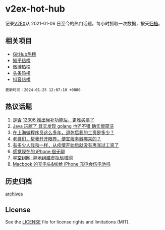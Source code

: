 # v2ex-hot-hub

 记录[V2EX](https://www.v2ex.com/)从 2021-01-06 日至今的热门话题。每小时抓取一次数据，按天[归档](archives)。
 
 ## 相关项目

- [GitHub热榜](https://github.com/it985/github-hot-hub)
- [知乎热榜](https://github.com/it985/zhihu-hot-hub)
- [微博热榜](https://github.com/it985/weibo-hot-hub)
- [头条热榜](https://github.com/it985/toutiao-hot-hub)
- [抖音热榜](https://github.com/it985/douyin-hot-hub)


 `更新时间：2024-01-25 12:07:10 +0800`

## 热议话题

1. [是否 12306 推出候补功能后，更难买票了](https://www.v2ex.com/t/1011171)
1. [Java 玩腻了 其实发现 golang 也还不错 确实很简洁](https://www.v2ex.com/t/1011186)
1. [在上海做程序员这么多年，退休后我的工资是多少？](https://www.v2ex.com/t/1011358)
1. [老哥们，帮我开开眼界，便宜服务器哪来的？](https://www.v2ex.com/t/1011148)
1. [有多少人我和一样，从疫情开始后就没有再涨过工资了](https://www.v2ex.com/t/1011333)
1. [感觉现在的 iPhone 很无聊](https://www.v2ex.com/t/1011377)
1. [星空组网: 异地组建虚拟局域网](https://www.v2ex.com/t/1011182)
1. [Macbook 的充电头&线给 iPhone 充电会伤电池吗](https://www.v2ex.com/t/1011163)

## 历史归档

[archives](archives)

## License

See the [LICENSE](LICENSE) file for license rights and limitations (MIT).
